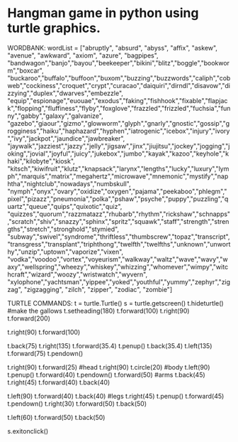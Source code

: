 # Hangman game in python using turtle graphics.

WORDBANK:
wordList = ["abruptly", "absurd", "abyss", "affix", "askew", "avenue", "awkward", "axiom", "azure", "bagpipes", "bandwagon","banjo","bayou","beekeeper","bikini","blitz","boggle","bookworm","boxcar",
"buckaroo","buffalo","buffoon","buxom","buzzing","buzzwords","caliph","cobweb","cockiness","croquet","crypt","curacao","daiquiri","dirndl","disavow","dizzying","duplex","dwarves","embezzle",
"equip","espionage","euouae","exodus","faking","fishhook","fixable","flapjack","flopping","fluffiness","flyby","foxglove","frazzled","frizzled","fuchsia","funny","gabby","galaxy","galvanize",
"gazebo","giaour","gizmo","glowworm","glyph","gnarly","gnostic","gossip","grogginess","haiku","haphazard","hyphen","iatrogenic","icebox","injury","ivory","ivy","jackpot","jaundice","jawbreaker",
"jaywalk","jazziest","jazzy","jelly","jigsaw","jinx","jiujitsu","jockey","jogging","joking","jovial","joyful","juicy","jukebox","jumbo","kayak","kazoo","keyhole","khaki","kilobyte","kiosk",
"kitsch","kiwifruit","klutz","knapsack","larynx","lengths","lucky","luxury","lymph","marquis","matrix","megahertz","microwave","mnemonic","mystify","naphtha","nightclub","nowadays","numbskull",
"nymph","onyx","ovary","oxidize","oxygen","pajama","peekaboo","phlegm","pixel","pizazz","pneumonia","polka","pshaw","psyche","puppy","puzzling","quartz","queue","quips","quixotic","quiz",
"quizzes","quorum","razzmatazz","rhubarb","rhythm","rickshaw","schnapps","scratch","shiv","snazzy","sphinx","spritz","squawk","staff","strength","strengths","stretch","stronghold","stymied",
"subway","swivel","syndrome","thriftless","thumbscrew","topaz","transcript","transgress","transplant","triphthong","twelfth","twelfths","unknown","unworthy","unzip","uptown","vaporize","vixen",
"vodka","voodoo","vortex","voyeurism","walkway","waltz","wave","wavy","waxy","wellspring","wheezy","whiskey","whizzing","whomever","wimpy","witchcraft","wizard","woozy","wristwatch","wyvern",
"xylophone","yachtsman","yippee","yoked","youthful","yummy","zephyr","zigzag", "zigzagging", "zilch", "zipper", "zodiac", "zombie"]

TURTLE COMMANDS:
t = turtle.Turtle()
s = turtle.getscreen()
t.hideturtle()
#make the gallows
t.setheading(180)
t.forward(100)
t.right(90)
t.forward(200)

t.right(90)
t.forward(100)

t.back(75)
t.right(135)
t.forward(35.4)
t.penup()
t.back(35.4)
t.left(135)
t.forward(75)
t.pendown()

t.right(90)
t.forward(25)
#head
t.right(90)
t.circle(20)
#body
t.left(90)
t.penup()
t.forward(40)
t.pendown()
t.forward(50)
#arms
t.back(45)
t.right(45)
t.forward(40)
t.back(40)

t.left(90)
t.forward(40)
t.back(40)
#legs
t.right(45)
t.penup()
t.forward(45)
t.pendown()
t.right(30)
t.forward(50)
t.back(50)

t.left(60)
t.forward(50)
t.back(50)

s.exitonclick()
